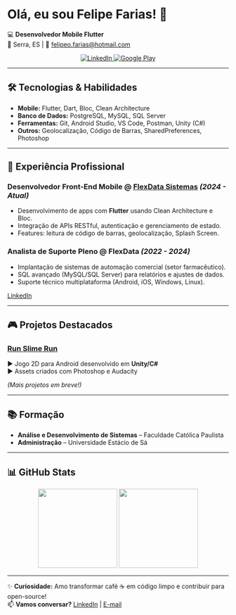 # Olá, eu sou Felipe Farias! 👋  
💻 **Desenvolvedor Mobile Flutter**  
📍 Serra, ES | 📧 [felipeo.farias@hotmail.com](mailto:felipeo.farias@hotmail.com)  

<div align="center">
  <a href="https://www.linkedin.com/in/felipe-farias-714414197/">
    <img src="https://img.shields.io/badge/LinkedIn-0077B5?style=for-the-badge&logo=linkedin&logoColor=white" alt="LinkedIn">
  </a>
  <a href="https://play.google.com/store/apps/details?id=com.Run.Slime.Run">
    <img src="https://img.shields.io/badge/Google_Play-414141?style=for-the-badge&logo=google-play&logoColor=white" alt="Google Play">
  </a>
</div>

---

## 🛠 **Tecnologias & Habilidades**  
- **Mobile:** Flutter, Dart, Bloc, Clean Architecture
- **Banco de Dados:** PostgreSQL, MySQL, SQL Server  
- **Ferramentas:** Git, Android Studio, VS Code, Postman, Unity (C#)  
- **Outros:** Geolocalização, Código de Barras, SharedPreferences, Photoshop  

---

## 💼 **Experiência Profissional**  

### **Desenvolvedor Front-End Mobile** @ [FlexData Sistemas](https://flexdata.com.br) *(2024 - Atual)*  
- Desenvolvimento de apps com **Flutter** usando Clean Architecture e Bloc.  
- Integração de APIs RESTful, autenticação e gerenciamento de estado.  
- Features: leitura de código de barras, geolocalização, Splash Screen.  

### **Analista de Suporte Pleno** @ FlexData *(2022 - 2024)*  
- Implantação de sistemas de automação comercial (setor farmacêutico).  
- SQL avançado (MySQL/SQL Server) para relatórios e ajustes de dados.  
- Suporte técnico multiplataforma (Android, iOS, Windows, Linux).  

[LinkedIn](https://www.linkedin.com/in/felipe-farias-714414197/)

---

## 🎮 **Projetos Destacados**  

### [Run Slime Run](https://play.google.com/store/apps/details?id=com.Run.Slime.Run)  
▶ Jogo 2D para Android desenvolvido em **Unity/C#**  
▶ Assets criados com Photoshop e Audacity  

*(Mais projetos em breve!)*  

---

## 📚 **Formação**  
- **Análise e Desenvolvimento de Sistemas** – Faculdade Católica Paulista  
- **Administração** – Universidade Estácio de Sá  

---

## 📊 **GitHub Stats**  
<div align="center">
  <img height="180em" src="https://github-readme-stats.vercel.app/api?username=felipefarias-404&show_icons=true&theme=dracula" />
  <img height="180em" src="https://github-readme-stats.vercel.app/api/top-langs/?username=felipefarias-404&layout=compact&theme=dracula" />
</div>

---

✨ **Curiosidade:** Amo transformar café ☕ em código limpo e contribuir para open-source!  
📫 **Vamos conversar?** [LinkedIn](https://www.linkedin.com/in/felipe-farias-714414197/) | [E-mail](mailto:felipeo.farias@hotmail.com)
